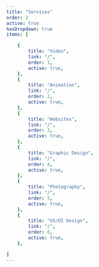 ```yaml
---
title: "Services"
order: 2
active: true
hasDropdown: true
items: [

    {
        title: "Video",
        link: "/",
        order: 1,
        active: true,
    },
    {
        title: "Animation",
        link: "/",
        order: 2,
        active: true,
    },
    {
        title: "Websites",
        link: "/",
        order: 3,
        active: true,
    },
    {
        title: "Graphic Design",
        link: "/",
        order: 4,
        active: true,
    },
    {
        title: "Photography",
        link: "/",
        order: 5,
        active: true,
    },
    {
        title: "UX/UI Design",
        link: "/",
        order: 6,
        active: true,
    },

]
---
```

